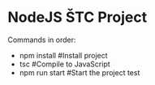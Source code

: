 # NodeJS ŠTC Project

Commands in order:
- npm install #Install project
- tsc #Compile to JavaScript
- npm run start #Start the project test